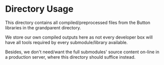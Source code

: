 Directory Usage
===============

This directory contains all compiled/preprocessed files from the Button libraries in the grandparent directory.

We store our own compiled outputs here as not every developer box will have all tools required by every submodule/library available.

Besides, we don't need/want the full submodules' source content on-line in a production server, where this directory should suffice instead.

